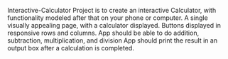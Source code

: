 Interactive-Calculator
Project is to create an interactive Calculator, with functionality modeled after that on your phone or computer.
A single visually appealing page, with a calculator displayed.
Buttons displayed in responsive rows and columns.
App should be able to do addition, subtraction, multiplication, and division
App should print the result in an output box after a calculation is completed.